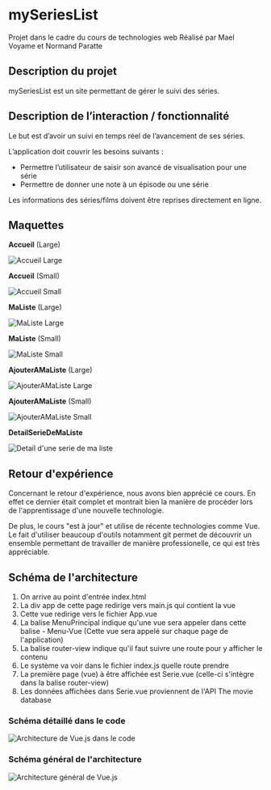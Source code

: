 # mySeriesList 
Projet dans le cadre du cours de technologies web
Réalisé par Mael Voyame et Normand Paratte

## Description du projet
mySeriesList est un site permettant de gérer le suivi des séries.

## Description de l’interaction / fonctionnalité
Le but est d’avoir un suivi en temps réel de l’avancement de ses séries.

L’application doit couvrir les besoins suivants :
- Permettre l’utilisateur de saisir son avancé de visualisation pour une série
- Permettre de donner une note à un épisode ou une série

Les informations des séries/films doivent être reprises directement en ligne.

## Maquettes
**Accueil** (Large)

<img src="./img_readme/accueil_lg.PNG" alt="Accueil Large" >

**Accueil** (Small)

<img src="./img_readme/accueil_sm.PNG" alt="Accueil Small" >

**MaListe** (Large)

<img src="./img_readme/ma_list_lg.PNG" alt="MaListe Large" >

**MaListe** (Small)

<img src="./img_readme/ma_list_sm.PNG" alt="MaListe Small" >

**AjouterAMaListe** (Large)

<img src="./img_readme/add_to_list_lg.PNG" alt="AjouterAMaListe Large" >

**AjouterAMaListe** (Small)

<img src="./img_readme/add_to_list_sm.PNG" alt="AjouterAMaListe Small" >

**DetailSerieDeMaListe**

<img src="./img_readme/detail_lg.PNG" alt="Detail d'une serie de ma liste" >

## Retour d'expérience
Concernant le retour d'expérience, nous avons bien apprécié ce cours.
En effet ce dernier était complet et montrait bien la manière de procéder lors
de l'apprentissage d'une nouvelle technologie.

De plus, le cours "est à jour" et utilise de récente technologies comme Vue.
Le fait d'utiliser beaucoup d'outils notamment git permet de découvrir un ensemble
permettant de travailler de manière professionelle, ce qui est très appréciable.

## Schéma de l'architecture
1. On arrive au point d'entrée index.html
2. La div app de cette page redirige vers main.js qui contient la vue
3. Cette vue redirige vers le fichier App.vue
4. La balise MenuPrincipal indique qu'une vue sera appeler dans cette balise - Menu-Vue (Cette vue sera appelé sur chaque page de l'application)
5. La balise router-view indique qu'il faut suivre une route pour y afficher le contenu
6. Le système va voir dans le fichier index.js quelle route prendre
7. La première page (vue) à être affichée est Serie.vue (celle-ci s'intègre dans la balise router-view)
8. Les données affichées dans Serie.vue proviennent de l'API The movie database

### Schéma détaillé dans le code
<img src="./img_readme/architecture_vue.PNG" alt="Architecture de Vue.js dans le code" >

### Schéma général de l'architecture
<img src="./img_readme/architecture_vue_general.PNG" alt="Architecture général de Vue.js" >